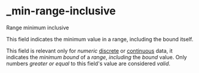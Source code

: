 # _min-range-inclusive

Range minimum inclusive

This field indicates the minimum value in a range, including the bound itself.

This field is relevant only for *numeric* [discrete](_type_integer) or [continuous](_type_number) data, it indicates the *minimum bound* of a *range*, *including* the *bound* value. Only numbers *greater or equal* to this field's value are considered *valid*.